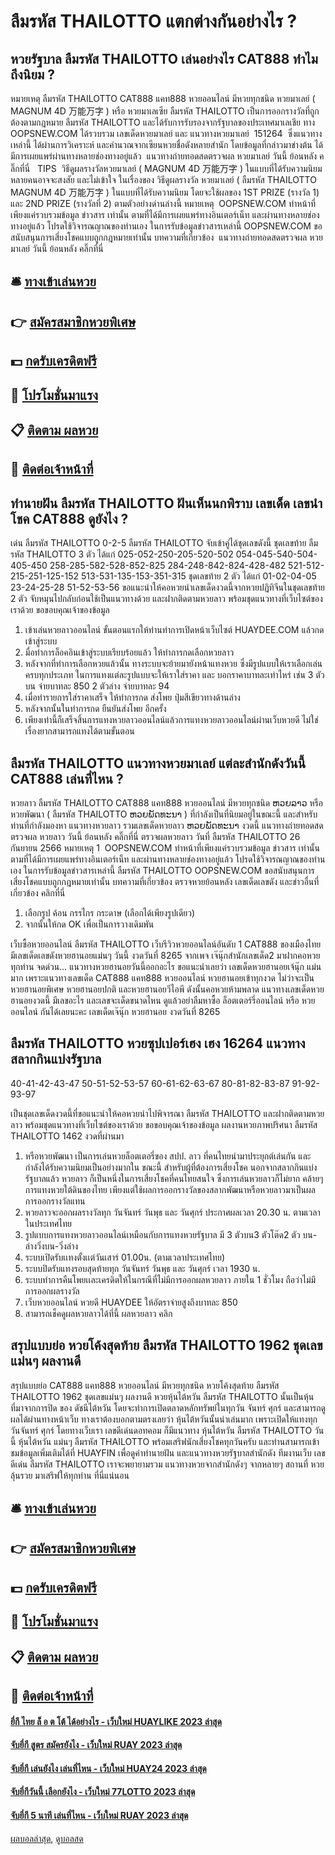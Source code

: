 # ลืมรหัส THAILOTTO แตกต่างกันอย่างไร ?
## หวยรัฐบาล ลืมรหัส THAILOTTO เล่นอย่างไร CAT888 ทำไมถึงนิยม ?
หมายเหตุ ลืมรหัส THAILOTTO CAT888 แคท888 หวยออนไลน์ มีหวยทุกชนิด หวยมาเลย์ ( MAGNUM 4D 万能万字 ) หรือ หวยมาเลเซีย ลืมรหัส THAILOTTO เป็นการออกรางวัลที่ถูกต้องตามกฎหมาย ลืมรหัส THAILOTTO และได้รับการรับรองจากรัฐบาลของประเทศมาเลเชีย
ทาง OOPSNEW.COM ได้รวบรวม เลขเด็ดหวยมาเลย์ และ แนวทางหวยมาเลย์  151264  ซึ่งแนวทางเหล่านี้ ได้ผ่านการวิเคราะห์ และคำนวณจากเซียนหวยชื่อดังหลายสำนัก โดยข้อมูลที่กล่าวมาข่างต้น ได้มีการเผยแพร่ผ่านทางหลายช่องทางอยู่แล้ว
 แนวทางถ่ายทอดสดตรวจผล หวยมาเลย์ วันนี้ ย้อนหลัง คลิ๊กที่นี่  
TIPS  วิธีดูผลรางวัลหวยมาเลย์ ( MAGNUM 4D 万能万字 ) ในแบบที่ได้รับความนิยม
หลายคนอาจจะสงสัย และไม่เข้าใจ ในเรื่องของ วิธีดูผลรางวัล หวยมาเลย์ ( ลืมรหัส THAILOTTO MAGNUM 4D 万能万字 ) ในแบบที่ได้รับความนิยม โดยจะใช้ผลของ 1ST PRIZE (รางวัล 1) และ 2ND PRIZE (รางวัลที่ 2) ตามตัวอย่างด่านล่างนี้
หมายเหตุ  OOPSNEW.COM ทำหน้าที่เพียงแค่รวบรวมข้อมูล ข่าวสาร เท่านั้น ตามที่ได้มีการเผยแพร่ทางอินเตอร์เน็ท และผ่านทางหลายช่องทางอยู่แล้ว โปรดใช้วิจารณญาณของท่านเอง ในการรับข้อมูลข่าวสารเหล่านี้ OOPSNEW.COM ขอสนับสนุนการเสี่ยงโชคแบบถูกกฎหมายเท่านั้น
บทความที่เกี่ยวข้อง
 แนวทางถ่ายทอดสดตรวจผล หวยมาเลย์ วันนี้ ย้อนหลัง คลิ๊กที่นี่  

## 🛎 [ทางเข้าเล่นหวย](https://bit.ly/3BG5bNw)
## 👉 [สมัครสมาชิกหวยพิเศษ](https://bit.ly/3BG5bNw)
## 💵 [กดรับเครดิตฟรี](https://bit.ly/3C3mvgS)
## 👑 [โปรโมชั่นมาแรง](https://bit.ly/3C3mvgS)
## 📋 [ติดตาม ผลหวย](https://bit.ly/3C3mvgS)
## 📱 [ติดต่อเจ้าหน้าที่](https://bit.ly/3C3mvgS)

## ทำนายฝัน ลืมรหัส THAILOTTO ฝันเห็นนกพิราบ เลขเด็ด เลขนำโชค CAT888 ดูยังไง ?
เด่น ลืมรหัส THAILOTTO 0-2-5 ลืมรหัส THAILOTTO จับเข้าคู่ได้ชุดเลขดังนี้
ชุดเลขท้าย ลืมรหัส THAILOTTO 3 ตัว ได้แก่
025-052-250-205-520-502
054-045-540-504-405-450
258-285-582-528-852-825
284-248-842-824-428-482
521-512-215-251-125-152
513-531-135-153-351-315
ชุดเลขท้าย 2 ตัว ได้แก่
01-02-04-05
23-24-25-28
51-52-53-56
ขอแนะนำให้คอหวยนำเลขเด็ดงวดนี้จากหวยปฏิทิจีนในชุดเลขท้าย 2 ตัว จับหมุนไปกลับก่อนใช้เป็นแนวทางด้วย และฝากติดตามหวยลาว พร้อมชุดแนวทางที่เว็บไซต์ของเราด้วย
ขอขอบคุณเจ้าของข้อมูล

1. เข้าเล่นหวยลาวออนไลน์ ขั้นตอนแรกให้ท่านทำการเปิดหน้าเว็บไซต์ HUAYDEE.COM แล้วกดเข้าสู่ระบบ
2. มื่อทำการล็อคอินเข้าสู่ระบบเรียบร้อยแล้ว ให้ทำการกดเลือกหวยลาว
3. หลังจากที่ทำการเลือกหวยแล้วนั้น ทางระบบจะย้ายมายังหน้าแทงหวย ซึ่งมีรูปแบบให้เราเลือกเล่นครบทุกประเภท ในการแทงแต่ละรูปแบบจะให้เราใส่ราคา และ บอกราคาบาทละเท่าไหร่ เช่น 3 ตัวบน จ่ายบาทละ 850 2 ตัวล่าง จ่ายบาทละ 94
4. เมื่อทำรายการใส่ราคาเสร็จ ให้ทำการกด ส่งโพย ปุ่มสีเขียวทางด้านล่าง
5. หลังจากนั้นในทำการกด ยืนยันส่งโพย อีกครั้ง
6. เพียงเท่านี้ก็เสร็จสิ้นการแทงหวยลาวออนไลน์แล้วการแทงหวยลาวออนไลน์ผ่านเว็บหวยดี ไม่ใช่เรื่องยากสามารถแทงได้ตามขั้นตอน

## ลืมรหัส THAILOTTO แนวทางหวยมาเลย์ แต่ละสำนักดังวันนี้ CAT888 เล่นที่ไหน ?
หวยลาว ลืมรหัส THAILOTTO CAT888 แคท888 หวยออนไลน์ มีหวยทุกชนิด ຫວຍລາວ หรือ หวยพัฒนา ( ลืมรหัส THAILOTTO ຫວຍພັດທະນາ ) ที่กำลังเป็นที่นิยมอยู่ในขณะนี้ และสำหรับท่านที่กำลังมองหา แนวทางหวยลาว รวมเลขเด็ดหวยลาว ຫວຍພັດທະນາ งวดนี้
 แนวทางถ่ายทอดสดตรวจผล หวยลาว วันนี้ ย้อนหลัง คลิ๊กที่นี่ 
ตรวจผลหวยลาว วันที่ ลืมรหัส THAILOTTO 26 กันยายน 2566
หมายเหตุ 1  OOPSNEW.COM ทำหน้าที่เพียงแค่รวบรวมข้อมูล ข่าวสาร เท่านั้น ตามที่ได้มีการเผยแพร่ทางอินเตอร์เน็ท และผ่านทางหลายช่องทางอยู่แล้ว โปรดใช้วิจารณญาณของท่านเอง ในการรับข้อมูลข่าวสารเหล่านี้ ลืมรหัส THAILOTTO OOPSNEW.COM ขอสนับสนุนการเสี่ยงโชคแบบถูกกฎหมายเท่านั้น
บทความที่เกี่ยวข้อง
ตรวจหวยย้อนหลัง เลขเด็ดเลขดัง และข่าวอื่นที่เกี่ยวข้อง คลิกที่นี่
1. เลือกรูป ค้อน กรรไกร กระดาษ (เลือกได้เพียงรูปเดียว)
2. จากนั้นให้กด OK เพื่อเป็นการวางเดิมพัน

เว็บซื้อหวยออนไลน์ ลืมรหัส THAILOTTO เว็บรีวิวหวยออนไลน์อันดับ 1 CAT888 ของเมืองไทย มีเลขเด็ดเลขดังหวยฮานอยแม่นๆ วันนี้ งวดวันที่ 8265 จากเพจ เจ๊นุ๊กสำนักเลขเด็ด2 มาฝากคอหวยทุกท่าน จดด่วน… แนวทางหวยฮานอยวันนี้ออกอะไร ขอแนะนำเลยว่า เลขเด็ดหวยฮานอยเจ้นุ๊ก แม่นมาก เพราะแนวทางเลขเด็ด CAT888 แคท888 หวยออนไลน์ หวยฮานอยเข้าทุกงวด ไม่ว่าจะเป็น หวยฮานอยพิเศษ หวยฮานอยปกติ และหวยฮานอยวีไอพี ดังนั้นคอหวยห้ามพลาด แนวทางเลขเด็ดหวยฮานอยงวดนี้ มีเลขอะไร และเลขจะเด็ดขนาดไหน ดูแล้วอย่าลืมหาซื้อ ล็อตเตอร์รี่ออนไลน์ หรือ หวยออนไลน์ กันได้เลยนะคะ
เลขเด็ดเจ๊นุ๊ก หวยฮานอย งวดวันที่ 8265

## ลืมรหัส THAILOTTO หวยซุปเปอร์เฮง เฮง 16264 แนวทางสลากกินแบ่งรัฐบาล
40-41-42-43-47
50-51-52-53-57
60-61-62-63-67
80-81-82-83-87
91-92-93-97

เป็นชุดเลขเด็ดงวดนี้ที่ขอแนะนำให้คอหวยนำไปพิจารณา ลืมรหัส THAILOTTO และฝากติดตามหวยลาว พร้อมชุดแนวทางที่เว็บไซต์ของเราด้วย
ขอขอบคุณเจ้าของข้อมูล
ผลงานหวยภาพปริศนา ลืมรหัส THAILOTTO 1462 งวดที่ผ่านมา
1. หรือหวยพัฒนา เป็นการเล่นหวยล็อตเตอรี่ของ สปป. ลาว ที่คนไทยนำมาประยุกต์เล่นกัน และกำลังได้รับความนิยมเป็นอย่างมากใน ขณะนี้ สำหรับผู้ที่ต้องการเสี่ยงโชค นอกจากสลากกินแบ่งรัฐบาลแล้ว หวยลาว ก็เป็นหนึ่งในการเสี่ยงโชคที่คนไทยสนใจ ซึ่งการเล่นหวยลาวก็ไม่ยาก คล้ายๆการแทงหวยใต้ดินของไทย เพียงแต่ใช้ผลการออกรางวัลของสลากพัฒนาหรือหวยลาวมาเป็นผลการออกรางวัลแทน
2. หวยลาวจะออกผลรางวัลทุก วันจันทร์ วันพุธ และ วันศุกร์ ประกาศผลเวลา 20.30 น. ตามเวลาในประเทศไทย
3. รูปแบบการแทงหวยลาวออนไลน์เหมือนกับการแทงหวยรัฐบาล มี 3 ตัวบน3 ตัวโต๊ด2 ตัว บน-ล่างวิ่งบน-วิ่งล่าง
4. ระบบเปิดรับเเทงตั้งเเต่วันเสาร์ 01.00น. (ตามเวลาประเทศไทย)
5. ระบบปิดรับแทงรอบสุดท้ายทุก วันจันทร์ วันพุธ และ วันศุกร์ เวลา 1930 น.
6. ระบบทำการคืนโพยเเละเครดิตให้ในกรณีที่ไม่มีการออกผลหวยลาว ภายใน 1 ชั่วโมง ถือว่าไม่มีการออกผลรางวัล
7. เว็บหวยออนไลน์ หวยดี HUAYDEE ให้อัตราจ่ายสูงถึงบาทละ 850
8. สามารถเช็คดูผลหวยลาวได้ที่นี้ ผลหวยลาว คลิก

## สรุปแบบย่อ หวยโค้งสุดท้าย ลืมรหัส THAILOTTO 1962 ชุดเลขแม่นๆ ผลงานดี
สรุปแบบย่อ CAT888 แคท888 หวยออนไลน์ มีหวยทุกชนิด หวยโค้งสุดท้าย ลืมรหัส THAILOTTO 1962 ชุดเลขแม่นๆ ผลงานดี หวยหุ้นไต้หวัน ลืมรหัส THAILOTTO นั้นเป็นหุ้นที่มาจากการปิด ของ ดัชนีไต้หวัน โดยจะทำการเปิดตลาดหลักทรัพย์ในทุกวัน จันทร์ ศุกร์ และสามารถดูผลได้ผ่านทางหน้าเว็บ ทางเราต้องบอกตามตรงเลยว่า หุ้นไต้หวันนั้นน่าเล่นมาก เพราะเปิดให้แทงทุกวันจันทร์ ศุกร์ โดยทางเว็บเรา เลขดีเด่นดอทคอม ก็มีแนวทาง หุ้นไต้หวัน ลืมรหัส THAILOTTO วันนี้ หุ้นไต้หวัน แม่นๆ ลืมรหัส THAILOTTO พร้อมเสริฟนักเสี่ยงโชคทุกวันครับ
และท่านสามารถเข้าชมข้อมูลเพิ่มเติมได้ที่ HUAYFIN เพื่อดูคำทำนายฝัน และแนวทางหวยรัฐบาลสำนักดัง ทีมงานเว็บ เลขดีเด่น ลืมรหัส THAILOTTO เราจะพยายามรวม แนวทางหวยจากสำนักดังๆ จากหลายๆ สถานที่ หวยลุ้นรวย มาเสริฟให้ทุกท่าน ที่นี่แน่นอน

## 🛎 [ทางเข้าเล่นหวย](https://bit.ly/3BG5bNw)
## 👉 [สมัครสมาชิกหวยพิเศษ](https://bit.ly/3BG5bNw)
## 💵 [กดรับเครดิตฟรี](https://bit.ly/3C3mvgS)
## 👑 [โปรโมชั่นมาแรง](https://bit.ly/3C3mvgS)
## 📋 [ติดตาม ผลหวย](https://bit.ly/3C3mvgS)
## 📱 [ติดต่อเจ้าหน้าที่](https://bit.ly/3C3mvgS)

#### [ยี่กี ไทย ล็ อ ต โต้ ได้อย่างไร - เว็บใหม่ HUAYLIKE 2023 ล่าสุด](https://atom.io/themes/ยี่กี%20ไทย%20ล็%20อ%20ต%20โต้%20ได้อย่างไร%20-%20เว็บใหม่%20huaylike%202023%20ล่าสุด)
#### [จับยี่กี สูตร สมัครยังไง - เว็บใหม่ RUAY 2023 ล่าสุด](https://atom.io/themes/จับยี่กี%20สูตร%20สมัครยังไง%20-%20เว็บใหม่%20ruay%202023%20ล่าสุด)
#### [จับยี่กี เล่นยังไง เล่นที่ไหน - เว็บใหม่ HUAY24 2023 ล่าสุด](https://atom.io/themes/จับยี่กี%20เล่นยังไง%20เล่นที่ไหน%20-%20เว็บใหม่%20huay24%202023%20ล่าสุด)
#### [จับยี่กีวันนี้ เลือกยังไง - เว็บใหม่ 77LOTTO 2023 ล่าสุด](https://atom.io/themes/จับยี่กีวันนี้%20เลือกยังไง%20-%20เว็บใหม่%2077lotto%202023%20ล่าสุด)
#### [จับยี่กี 5 นาที เล่นที่ไหน - เว็บใหม่ RUAY 2023 ล่าสุด](https://atom.io/themes/จับยี่กี%205%20นาที%20เล่นที่ไหน%20-%20เว็บใหม่%20ruay%202023%20ล่าสุด)

[ผลบอลล่าสุด](https://siamsport.tv "ผลบอลล่าสุด"), [ดูบอลสด](https://siamsport.tv/ดูบอลสด "ดูบอลสด")